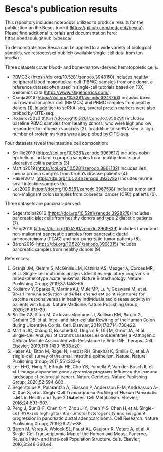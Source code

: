 # Besca's publication results

This repository includes notebooks utilized to produce results for the publication on the Besca toolkit (https://github.com/bedapub/besca). Please find additional tutorials and documentation here: https://bedapub.github.io/besca/

To demonstrate how Besca can be applied to a wide variety of biological samples, we reprocessed publicly available single-cell data from ten studies:

Three datasets cover blood- and bone-marrow-derived hematopoietic cells: 
- PBMC3k (https://doi.org/10.5281/zenodo.3948150) includes healthy peripheral blood mononuclear cell (PBMC) samples from one donor, a reference dataset often used in single-cell tutorials based on 10X Genomics data (https://www.10xgenomics.com/).
- Granja2019 (https://doi.org/10.5281/zenodo.3944753) includes bone marrow mononuclear cell (BMMCs) and PBMC samples from healthy donors (1). In addition to scRNA-seq, several protein markers were also probed by CITE-seq.
- Kotliarov2020 (https://doi.org/10.5281/zenodo.3938290) includes baseline PBMC samples from healthy donors, who were high and low responders to influenza vaccines (2). In addition to scRNA-seq, a high number of protein markers were also probed by CITE-seq.

Four datasets reveal the intestinal cell composition:
- Smillie2019 (https://doi.org/10.5281/zenodo.3960617) includes colon epithelium and lamina propria samples from healthy donors and ulcerative colitis patients (3).
- Martin2019 (https://doi.org/10.5281/zenodo.3862132) includes ileal lamina propria samples from Crohn’s disease patients (4).
- Haber2017 (https://doi.org/10.5281/zenodo.3935782) includes murine small intestine samples (5).
- Lee2020 (https://doi.org/10.5281/zenodo.3967538) includes tumor and non-malignant colon samples from colorectal cancer (CRC) patients (6).

Three datasets are pancreas-derived:
- Segerstolpe2016 (https://doi.org/10.5281/zenodo.3928276) includes pancreatic islet cells from healthy donors and type 2 diabetic patients (7).
- Peng2019 (https://doi.org/10.5281/zenodo.3969339) includes tumor and non-malignant pancreatic samples from pancreatic ductal adenocarcinoma (PDAC) and non-pancreatic tumor patients (8).
- Baron2016 (https://doi.org/10.5281/zenodo.3968315) includes pancreatic samples from healthy donors (9).

References:
1. Granja JM, Klemm S, McGinnis LM, Kathiria AS, Mezger A, Corces MR, et al. Single-cell multiomic analysis identifies regulatory programs in mixed-phenotype acute leukemia. Nature Biotechnology. Nature Publishing Group; 2019;37:1458–65. 
2. Kotliarov Y, Sparks R, Martins AJ, Mulè MP, Lu Y, Goswami M, et al. Broad immune activation underlies shared set point signatures for vaccine responsiveness in healthy individuals and disease activity in patients with lupus. Nature Medicine. Nature Publishing Group; 2020;26:618–29. 
3. Smillie CS, Biton M, Ordovas-Montanes J, Sullivan KM, Burgin G, Graham DB, et al. Intra- and Inter-cellular Rewiring of the Human Colon during Ulcerative Colitis. Cell. Elsevier; 2019;178:714-730.e22. 
4. Martin JC, Chang C, Boschetti G, Ungaro R, Giri M, Grout JA, et al. Single-Cell Analysis of Crohn’s Disease Lesions Identifies a Pathogenic Cellular Module Associated with Resistance to Anti-TNF Therapy. Cell. Elsevier; 2019;178:1493-1508.e20. 
5. Haber AL, Biton M, Rogel N, Herbst RH, Shekhar K, Smillie C, et al. A single-cell survey of the small intestinal epithelium. Nature. Nature Publishing Group; 2017;551:333–9. 
6. Lee H-O, Hong Y, Etlioglu HE, Cho YB, Pomella V, Van den Bosch B, et al. Lineage-dependent gene expression programs influence the immune landscape of colorectal cancer. Nature Genetics. Nature Publishing Group; 2020;52:594–603. 
7. Segerstolpe Å, Palasantza A, Eliasson P, Andersson E-M, Andréasson A-C, Sun X, et al. Single-Cell Transcriptome Profiling of Human Pancreatic Islets in Health and Type 2 Diabetes. Cell Metabolism. Elsevier; 2016;24:593–607. 
8. Peng J, Sun B-F, Chen C-Y, Zhou J-Y, Chen Y-S, Chen H, et al. Single-cell RNA-seq highlights intra-tumoral heterogeneity and malignant progression in pancreatic ductal adenocarcinoma. Cell Research. Nature Publishing Group; 2019;29:725–38. 
9. Baron M, Veres A, Wolock SL, Faust AL, Gaujoux R, Vetere A, et al. A Single-Cell Transcriptomic Map of the Human and Mouse Pancreas Reveals Inter- and Intra-cell Population Structure. cels. Elsevier; 2016;3:346-360.e4. 
